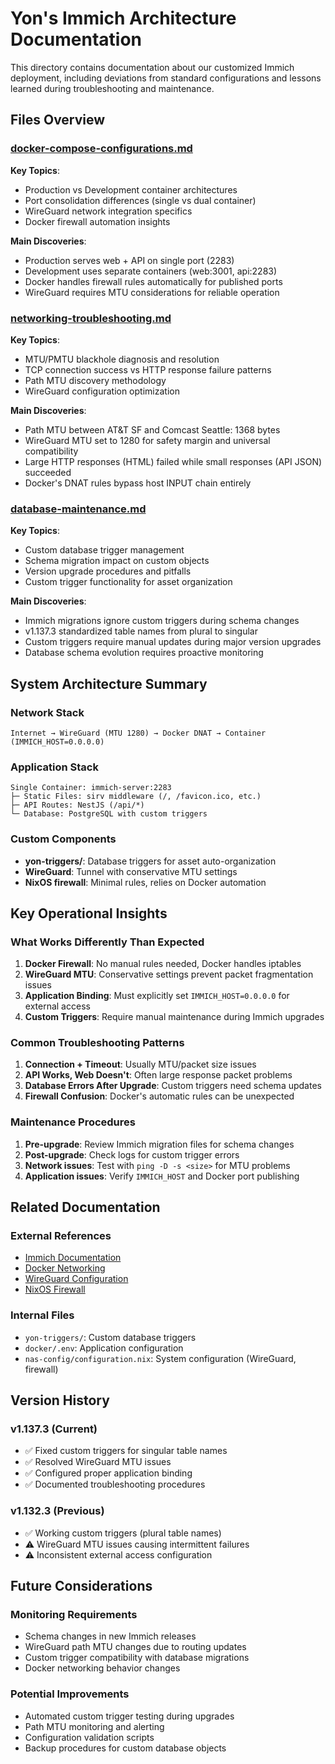 # Yon's Immich Architecture Documentation

This directory contains documentation about our customized Immich deployment, including deviations from standard configurations and lessons learned during troubleshooting and maintenance.

## Files Overview

### [docker-compose-configurations.md](docker-compose-configurations.md)
**Key Topics**:
- Production vs Development container architectures
- Port consolidation differences (single vs dual container)
- WireGuard network integration specifics
- Docker firewall automation insights

**Main Discoveries**:
- Production serves web + API on single port (2283)
- Development uses separate containers (web:3001, api:2283)
- Docker handles firewall rules automatically for published ports
- WireGuard requires MTU considerations for reliable operation

### [networking-troubleshooting.md](networking-troubleshooting.md)
**Key Topics**:
- MTU/PMTU blackhole diagnosis and resolution
- TCP connection success vs HTTP response failure patterns
- Path MTU discovery methodology
- WireGuard configuration optimization

**Main Discoveries**:
- Path MTU between AT&T SF and Comcast Seattle: 1368 bytes
- WireGuard MTU set to 1280 for safety margin and universal compatibility
- Large HTTP responses (HTML) failed while small responses (API JSON) succeeded
- Docker's DNAT rules bypass host INPUT chain entirely

### [database-maintenance.md](database-maintenance.md)
**Key Topics**:
- Custom database trigger management
- Schema migration impact on custom objects
- Version upgrade procedures and pitfalls
- Custom trigger functionality for asset organization

**Main Discoveries**:
- Immich migrations ignore custom triggers during schema changes
- v1.137.3 standardized table names from plural to singular
- Custom triggers require manual updates during major version upgrades
- Database schema evolution requires proactive monitoring

## System Architecture Summary

### Network Stack
```
Internet → WireGuard (MTU 1280) → Docker DNAT → Container (IMMICH_HOST=0.0.0.0)
```

### Application Stack  
```
Single Container: immich-server:2283
├─ Static Files: sirv middleware (/, /favicon.ico, etc.)
├─ API Routes: NestJS (/api/*)  
└─ Database: PostgreSQL with custom triggers
```

### Custom Components
- **yon-triggers/**: Database triggers for asset auto-organization
- **WireGuard**: Tunnel with conservative MTU settings
- **NixOS firewall**: Minimal rules, relies on Docker automation

## Key Operational Insights

### What Works Differently Than Expected
1. **Docker Firewall**: No manual rules needed, Docker handles iptables
2. **WireGuard MTU**: Conservative settings prevent packet fragmentation issues
3. **Application Binding**: Must explicitly set `IMMICH_HOST=0.0.0.0` for external access
4. **Custom Triggers**: Require manual maintenance during Immich upgrades

### Common Troubleshooting Patterns
1. **Connection + Timeout**: Usually MTU/packet size issues
2. **API Works, Web Doesn't**: Often large response packet problems
3. **Database Errors After Upgrade**: Custom triggers need schema updates
4. **Firewall Confusion**: Docker's automatic rules can be unexpected

### Maintenance Procedures
1. **Pre-upgrade**: Review Immich migration files for schema changes
2. **Post-upgrade**: Check logs for custom trigger errors
3. **Network issues**: Test with `ping -D -s <size>` for MTU problems
4. **Application issues**: Verify `IMMICH_HOST` and Docker port publishing

## Related Documentation

### External References
- [Immich Documentation](https://immich.app/docs)
- [Docker Networking](https://docs.docker.com/network/)  
- [WireGuard Configuration](https://www.wireguard.com/quickstart/)
- [NixOS Firewall](https://nixos.wiki/wiki/Firewall)

### Internal Files
- `yon-triggers/`: Custom database triggers
- `docker/.env`: Application configuration
- `nas-config/configuration.nix`: System configuration (WireGuard, firewall)

## Version History

### v1.137.3 (Current)
- ✅ Fixed custom triggers for singular table names
- ✅ Resolved WireGuard MTU issues
- ✅ Configured proper application binding
- ✅ Documented troubleshooting procedures

### v1.132.3 (Previous)  
- ✅ Working custom triggers (plural table names)
- ⚠️ WireGuard MTU issues causing intermittent failures
- ⚠️ Inconsistent external access configuration

## Future Considerations

### Monitoring Requirements
- Schema changes in new Immich releases
- WireGuard path MTU changes due to routing updates
- Custom trigger compatibility with database migrations
- Docker networking behavior changes

### Potential Improvements
- Automated custom trigger testing during upgrades
- Path MTU monitoring and alerting
- Configuration validation scripts
- Backup procedures for custom database objects
